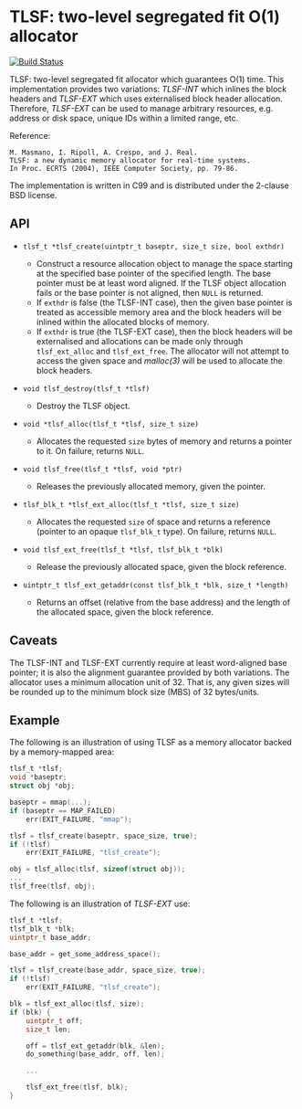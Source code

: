 # TLSF: two-level segregated fit O(1) allocator

[![Build Status](https://travis-ci.org/rmind/tlsf.svg?branch=master)](https://travis-ci.org/rmind/tlsf)

TLSF: two-level segregated fit allocator which guarantees O(1) time.
This implementation provides two variations: _TLSF-INT_ which inlines the
block headers and _TLSF-EXT_ which uses externalised block header allocation.
Therefore, _TLSF-EXT_ can be used to manage arbitrary resources, e.g.
address or disk space, unique IDs within a limited range, etc.

Reference:

	M. Masmano, I. Ripoll, A. Crespo, and J. Real.
	TLSF: a new dynamic memory allocator for real-time systems.
	In Proc. ECRTS (2004), IEEE Computer Society, pp. 79-86.

The implementation is written in C99 and is distributed under the
2-clause BSD license.

## API

* `tlsf_t *tlsf_create(uintptr_t baseptr, size_t size, bool exthdr)`
  * Construct a resource allocation object to manage the space starting
  at the specified base pointer of the specified length.  The base pointer
  must be at least word aligned.  If the TLSF object allocation fails or
  the base pointer is not aligned, then `NULL` is returned.
  * If `exthdr` is false (the TLSF-INT case), then the given base pointer
  is treated as accessible memory area and the block headers will be inlined
  within the allocated blocks of memory.
  * If `exthdr` is true (the TLSF-EXT case), then the block headers will
  be externalised and allocations can be made only through `tlsf_ext_alloc`
  and `tlsf_ext_free`.  The allocator will not attempt to access the given
  space and _malloc(3)_ will be used to allocate the block headers.

* `void tlsf_destroy(tlsf_t *tlsf)`
  * Destroy the TLSF object.

* `void *tlsf_alloc(tlsf_t *tlsf, size_t size)`
  * Allocates the requested `size` bytes of memory and returns a
  pointer to it.  On failure, returns `NULL`.

* `void tlsf_free(tlsf_t *tlsf, void *ptr)`
  * Releases the previously allocated memory, given the pointer.

* `tlsf_blk_t *tlsf_ext_alloc(tlsf_t *tlsf, size_t size)`
  * Allocates the requested `size` of space and returns a reference
  (pointer to an opaque `tlsf_blk_t` type).  On failure, returns `NULL`.

* `void tlsf_ext_free(tlsf_t *tlsf, tlsf_blk_t *blk)`
  * Release the previously allocated space, given the block reference.

* `uintptr_t tlsf_ext_getaddr(const tlsf_blk_t *blk, size_t *length)`
  * Returns an offset (relative from the base address) and the length of
  the allocated space, given the block reference.

## Caveats

The TLSF-INT and TLSF-EXT currently require at least word-aligned base
pointer; it is also the alignment guarantee provided by both variations.
The allocator uses a minimum allocation unit of 32.  That is, any given
sizes will be rounded up to the minimum block size (MBS) of 32 bytes/units.

## Example

The following is an illustration of using TLSF as a memory allocator backed
by a memory-mapped area:
```c
tlsf_t *tlsf;
void *baseptr;
struct obj *obj;

baseptr = mmap(...);
if (baseptr == MAP_FAILED)
	err(EXIT_FAILURE, "mmap");

tlsf = tlsf_create(baseptr, space_size, true);
if (!tlsf)
	err(EXIT_FAILURE, "tlsf_create");

obj = tlsf_alloc(tlsf, sizeof(struct obj));
...
tlsf_free(tlsf, obj);
```

The following is an illustration of _TLSF-EXT_ use:
```c
tlsf_t *tlsf;
tlsf_blk_t *blk;
uintptr_t base_addr;

base_addr = get_some_address_space();

tlsf = tlsf_create(base_addr, space_size, true);
if (!tlsf)
	err(EXIT_FAILURE, "tlsf_create");

blk = tlsf_ext_alloc(tlsf, size);
if (blk) {
	uintptr_t off;
	size_t len;

	off = tlsf_ext_getaddr(blk, &len);
	do_something(base_addr, off, len);

	...

	tlsf_ext_free(tlsf, blk);
}
```
